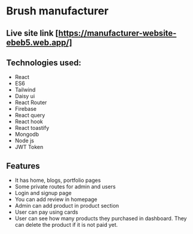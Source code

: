 # Brush manufacturer
## Live site link [https://manufacturer-website-ebeb5.web.app/]

## Technologies used:
* React
* ES6
* Tailwind
* Daisy ui
* React Router
* Firebase
* React query
* React hook
* React toastify
* Mongodb
* Node js
* JWT Token

## Features
* It has home, blogs, portfolio pages
* Some private routes for admin and users
* Login and signup page
* You can add review in homepage
* Admin can add product in product section
* User can pay using cards
* User can see how many products they purchased in dashboard. They can delete the product if it is not paid yet.
